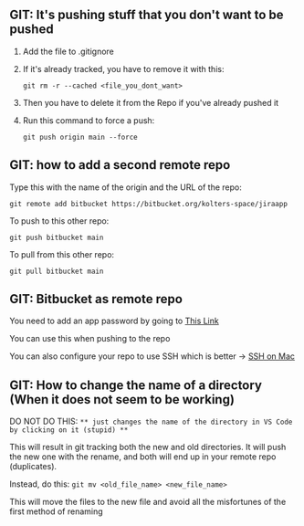 ## GIT: It's pushing stuff that you don't want to be pushed

1. Add the file to .gitignore

2. If it's already tracked, you have to remove it with this:

    `git rm -r --cached <file_you_dont_want>`

3. Then you have to delete it from the Repo if you've already pushed it
4. Run this command to force a push:

    `git push origin main --force`


## GIT: how to add a second remote repo

Type this with the name of the origin and the URL of the repo:

`git remote add bitbucket https://bitbucket.org/kolters-space/jiraapp`

To push to this other repo:

`git push bitbucket main`

To pull from this other repo:

`git pull bitbucket main`

## GIT: Bitbucket as remote repo

You need to add an app password by going to [This Link](https://bitbucket.org/account/settings/)

You can use this when pushing to the repo

You can also configure your repo to use SSH which is better -> [SSH on Mac](https://support.atlassian.com/bitbucket-cloud/docs/set-up-personal-ssh-keys-on-macos/)

## GIT: How to change the name of a directory (When it does not seem to be working)

DO NOT DO THIS: `** just changes the name of the directory in VS Code by clicking on it (stupid) **`

This will result in git tracking both the new and old directories. It will push the new one with the rename, and both will end up in your remote repo (duplicates).

Instead, do this: `git mv <old_file_name> <new_file_name>`

This will move the files to the new file and avoid all the misfortunes of the first method of renaming
